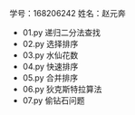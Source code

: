 学号：168206242
姓名：赵元奔
 - 01.py 递归二分法查找
 - 02.py 选择排序
 - 03.py 水仙花数
 - 04.py 快速排序
 - 05.py 合并排序
 - 06.py 狄克斯特拉算法
 - 07.py 偷钻石问题
